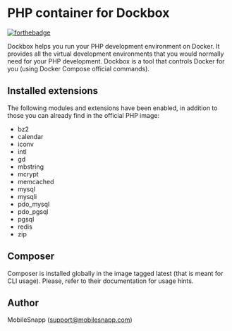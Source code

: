 # PHP container for Dockbox

[![forthebadge](http://forthebadge.com/images/badges/built-by-developers.svg)](http://www.mobilesnapp.com)

Dockbox helps you run your PHP development environment on Docker. It provides all the virtual development environments that you would normally need for your PHP development. Dockbox is a tool that controls Docker for you (using Docker Compose official commands).

## Installed extensions

The following modules and extensions have been enabled, in addition to those you can already find in the official PHP image:

- bz2
- calendar
- iconv
- intl
- gd
- mbstring
- mcrypt
- memcached 
- mysql
- mysqli
- pdo_mysql
- pdo_pgsql
- pgsql
- redis 
- zip

## Composer

Composer is installed globally in the image tagged latest (that is meant for CLI usage). Please, refer to their documentation for usage hints.

## Author

MobileSnapp (support@mobilesnapp.com)